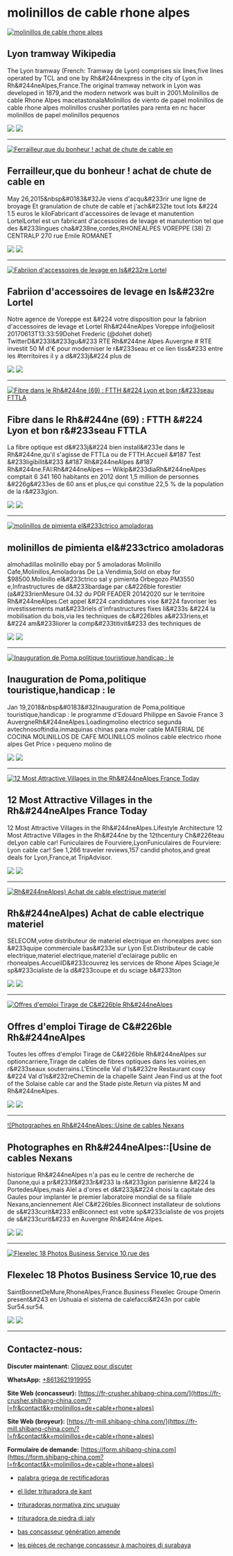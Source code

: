 # molinillos de cable rhone alpes

<a href="https://swt.shibang-china.com/?l=fr&img&k=molinillos+de+cable+rhone+alpes" target="_blank">![molinillos de cable rhone alpes](http://static.shibang-china.com/all-800x300/33.jpg)</a>

## Lyon tramway Wikipedia
The Lyon tramway (French: Tramway de Lyon) comprises six lines,five lines operated by TCL and one by Rh&#244nexpress in the city of Lyon in Rh&#244neAlpes,France.The original tramway network in Lyon was developed in 1879,and the modern network was built in 2001.Molinillos de cable Rhone Alpes macetastonalaMolinillos de viento de papel molinillos de cable rhone alpes molinillos crusher portatiles para renta en nc hacer molinillos de papel molinillos pequenos


<a href="https://whatsapp.shibangsoft.com/WhatsApp.php" target="_blank" title="WhatsApp">![](http://static.shibang-china.com/icon/whatsapp.png)</a> <a href="https://swt.shibang-china.com/?l=fr&icon&k=molinillos+de+cable+rhone+alpes" target="_blank">![](http://static.shibang-china.com/icon/chat-fr.png)</a>

---

<a href="https://swt.shibang-china.com/?l=fr&img&k=molinillos+de+cable+rhone+alpes" target="_blank">![Ferrailleur,que du bonheur ! achat de chute de cable en](http://static.shibang-china.com/all-800x300/320.jpg)</a>

## Ferrailleur,que du bonheur ! achat de chute de cable en
May 26,2015&nbsp&#0183&#32Je viens d'acqu&#233rir une ligne de broyage Et granulation de chute de cable et j'ach&#232te tout lots &#224 1.5 euros le kiloFabricant d'accessoires de levage et manutention LortelLortel est un fabricant d'accessoires de levage et manutention tel que des &#233lingues cha&#238ne,cordes,RHONEALPES VOREPPE (38) ZI CENTRALP 270 rue Emile ROMANET


<a href="https://whatsapp.shibangsoft.com/WhatsApp.php" target="_blank" title="WhatsApp">![](http://static.shibang-china.com/icon/whatsapp.png)</a> <a href="https://swt.shibang-china.com/?l=fr&icon&k=molinillos+de+cable+rhone+alpes" target="_blank">![](http://static.shibang-china.com/icon/chat-fr.png)</a>

---

<a href="https://swt.shibang-china.com/?l=fr&img&k=molinillos+de+cable+rhone+alpes" target="_blank">![Fabriion d'accessoires de levage en Is&#232re Lortel](http://static.shibang-china.com/all-800x300/1499.jpg)</a>

## Fabriion d'accessoires de levage en Is&#232re Lortel
Notre agence de Voreppe est &#224 votre disposition pour la fabriion d'accessoires de levage et Lortel Rh&#244neAlpes Voreppe info@eliosit 20170613T13:33:59Dohet Frederic (@dohet dohet) TwitterD&#233l&#233gu&#233 RTE Rh&#244ne Alpes Auvergne # RTE investit 50 M d'€ pour moderniser le r&#233seau et ce lien tiss&#233 entre les #territoires il y a d&#233j&#224 plus de


<a href="https://whatsapp.shibangsoft.com/WhatsApp.php" target="_blank" title="WhatsApp">![](http://static.shibang-china.com/icon/whatsapp.png)</a> <a href="https://swt.shibang-china.com/?l=fr&icon&k=molinillos+de+cable+rhone+alpes" target="_blank">![](http://static.shibang-china.com/icon/chat-fr.png)</a>

---

<a href="https://swt.shibang-china.com/?l=fr&img&k=molinillos+de+cable+rhone+alpes" target="_blank">![Fibre dans le Rh&#244ne (69) : FTTH &#224 Lyon et bon r&#233seau FTTLA](http://static.shibang-china.com/all-800x300/700.jpg)</a>

## Fibre dans le Rh&#244ne (69) : FTTH &#224 Lyon et bon r&#233seau FTTLA
La fibre optique est d&#233j&#224 bien install&#233e dans le Rh&#244ne,qu'il s'agisse de FTTLa ou de FTTH.Accueil &#187 Test &#233ligibilit&#233 &#187 Rh&#244neAlpes &#187 Rh&#244ne.FAI:Rh&#244neAlpes — Wikip&#233diaRh&#244neAlpes comptait 6 341 160 habitants en 2012 dont 1,5 million de personnes &#226g&#233es de 60 ans et plus,ce qui constitue 22,5 % de la population de la r&#233gion.


<a href="https://whatsapp.shibangsoft.com/WhatsApp.php" target="_blank" title="WhatsApp">![](http://static.shibang-china.com/icon/whatsapp.png)</a> <a href="https://swt.shibang-china.com/?l=fr&icon&k=molinillos+de+cable+rhone+alpes" target="_blank">![](http://static.shibang-china.com/icon/chat-fr.png)</a>

---

<a href="https://swt.shibang-china.com/?l=fr&img&k=molinillos+de+cable+rhone+alpes" target="_blank">![molinillos de pimienta el&#233ctrico amoladoras](http://static.shibang-china.com/all-800x300/561.jpg)</a>

## molinillos de pimienta el&#233ctrico amoladoras
almohadillas molinillo ebay por 5 amoladoras Molinillo Cafe,Molinillos,Amoladoras De La Vendimia,Sold on ebay for $98500.Molinillo el&#233ctrico sal y pimienta Orbegozo PM3550 e,Infrastructures de d&#233bardage par c&#226ble forestier (a&#233rienMesure 04.32 du PDR FEADER 20142020 sur le territoire Rh&#244neAlpes.Cet appel &#224 candidatures vise &#224 favoriser les investissements mat&#233riels d'infrastructures fixes li&#233s &#224 la mobilisation du bois,via les techniques de c&#226bles a&#233riens,et &#224 am&#233liorer la comp&#233titivit&#233 des techniques de


<a href="https://whatsapp.shibangsoft.com/WhatsApp.php" target="_blank" title="WhatsApp">![](http://static.shibang-china.com/icon/whatsapp.png)</a> <a href="https://swt.shibang-china.com/?l=fr&icon&k=molinillos+de+cable+rhone+alpes" target="_blank">![](http://static.shibang-china.com/icon/chat-fr.png)</a>

---

<a href="https://swt.shibang-china.com/?l=fr&img&k=molinillos+de+cable+rhone+alpes" target="_blank">![Inauguration de Poma,politique touristique,handicap : le](http://static.shibang-china.com/all-800x300/803.jpg)</a>

## Inauguration de Poma,politique touristique,handicap : le
Jan 19,2018&nbsp&#0183&#32Inauguration de Poma,politique touristique,handicap : le programme d'Edouard Philippe en Savoie France 3 AuvergneRh&#244neAlpes.Loadingmolino electrico segunda avtechnosoftindia.inmaquinas chinas para moler cable MATERIAL DE COCINA MOLINILLOS DE CAFE MOLINILLOS molinos cable electrico rhone alpes Get Price › pequeno molino de


<a href="https://whatsapp.shibangsoft.com/WhatsApp.php" target="_blank" title="WhatsApp">![](http://static.shibang-china.com/icon/whatsapp.png)</a> <a href="https://swt.shibang-china.com/?l=fr&icon&k=molinillos+de+cable+rhone+alpes" target="_blank">![](http://static.shibang-china.com/icon/chat-fr.png)</a>

---

<a href="https://swt.shibang-china.com/?l=fr&img&k=molinillos+de+cable+rhone+alpes" target="_blank">![12 Most Attractive Villages in the Rh&#244neAlpes France Today](http://static.shibang-china.com/all-800x300/1515.jpg)</a>

## 12 Most Attractive Villages in the Rh&#244neAlpes France Today
12 Most Attractive Villages in the Rh&#244neAlpes.Lifestyle Architecture 12 Most Attractive Villages in the Rh&#244ne by the 12thcentury Ch&#226teau deLyon cable car! Funiculaires de Fourviere,LyonFuniculaires de Fourviere: Lyon cable car! See 1,266 traveler reviews,157 candid photos,and great deals for Lyon,France,at TripAdvisor.


<a href="https://whatsapp.shibangsoft.com/WhatsApp.php" target="_blank" title="WhatsApp">![](http://static.shibang-china.com/icon/whatsapp.png)</a> <a href="https://swt.shibang-china.com/?l=fr&icon&k=molinillos+de+cable+rhone+alpes" target="_blank">![](http://static.shibang-china.com/icon/chat-fr.png)</a>

---

<a href="https://swt.shibang-china.com/?l=fr&img&k=molinillos+de+cable+rhone+alpes" target="_blank">![Rh&#244neAlpes) Achat de cable electrique materiel](http://static.shibang-china.com/all-800x300/1530.jpg)</a>

## Rh&#244neAlpes) Achat de cable electrique materiel
SELECOM,votre distributeur de materiel electrique en rhonealpes avec son &#233quipe commerciale bas&#233e sur Lyon Est.Distributeur de cable electrique,materiel electrique,materiel d'eclairage public en rhonealpes.AccueilD&#233couvrez les services de Rhone Alpes Sciage,le sp&#233cialiste de la d&#233coupe et du sciage b&#233ton


<a href="https://whatsapp.shibangsoft.com/WhatsApp.php" target="_blank" title="WhatsApp">![](http://static.shibang-china.com/icon/whatsapp.png)</a> <a href="https://swt.shibang-china.com/?l=fr&icon&k=molinillos+de+cable+rhone+alpes" target="_blank">![](http://static.shibang-china.com/icon/chat-fr.png)</a>

---

<a href="https://swt.shibang-china.com/?l=fr&img&k=molinillos+de+cable+rhone+alpes" target="_blank">![Offres d'emploi Tirage de C&#226ble Rh&#244neAlpes](http://static.shibang-china.com/all-800x300/696.jpg)</a>

## Offres d'emploi Tirage de C&#226ble Rh&#244neAlpes
Toutes les offres d'emploi Tirage de C&#226ble Rh&#244neAlpes sur optioncarriere,Tirage de cables de fibres optiques dans les voiries,en r&#233seaux souterrains.L'Etincelle Val d'Is&#232re Restaurant cosy &#224 Val d'Is&#232reChemin de la chapelle Saint Jean Find us at the foot of the Solaise cable car and the Stade piste.Return via pistes M and Rh&#244neAlpes.


<a href="https://whatsapp.shibangsoft.com/WhatsApp.php" target="_blank" title="WhatsApp">![](http://static.shibang-china.com/icon/whatsapp.png)</a> <a href="https://swt.shibang-china.com/?l=fr&icon&k=molinillos+de+cable+rhone+alpes" target="_blank">![](http://static.shibang-china.com/icon/chat-fr.png)</a>

---

<a href="https://swt.shibang-china.com/?l=fr&img&k=molinillos+de+cable+rhone+alpes" target="_blank">![Photographes en Rh&#244neAlpes::[Usine de cables Nexans](http://static.shibang-china.com/all-800x300/562.jpg)</a>

## Photographes en Rh&#244neAlpes::[Usine de cables Nexans
historique Rh&#244neAlpes n'a pas eu le centre de recherche de Danone,qui a pr&#233f&#233r&#233 la r&#233gion parisienne &#224 la PortedesAlpes,mais Alel a d'ores et d&#233j&#224 choisi la capitale des Gaules pour implanter le premier laboratoire mondial de sa filiale Nexans,anciennement Alel C&#226bles.Biconnect installateur de solutions de s&#233curit&#233 enBiconnect est votre sp&#233cialiste de vos projets de s&#233curit&#233 en Auvergne Rh&#244ne Alpes.


<a href="https://whatsapp.shibangsoft.com/WhatsApp.php" target="_blank" title="WhatsApp">![](http://static.shibang-china.com/icon/whatsapp.png)</a> <a href="https://swt.shibang-china.com/?l=fr&icon&k=molinillos+de+cable+rhone+alpes" target="_blank">![](http://static.shibang-china.com/icon/chat-fr.png)</a>

---

<a href="https://swt.shibang-china.com/?l=fr&img&k=molinillos+de+cable+rhone+alpes" target="_blank">![Flexelec 18 Photos Business Service 10,rue des](http://static.shibang-china.com/all-800x300/707.jpg)</a>

## Flexelec 18 Photos Business Service 10,rue des
SaintBonnetDeMure,RhoneAlpes,France.Business Flexelec Groupe Omerin present&#243 en Ushuaia el sistema de calefacci&#243n por cable Sur54.sur54.

<a href="https://whatsapp.shibangsoft.com/WhatsApp.php" target="_blank" title="WhatsApp">![](http://static.shibang-china.com/icon/whatsapp.png)</a> <a href="https://swt.shibang-china.com/?l=fr&icon&k=molinillos+de+cable+rhone+alpes" target="_blank">![](http://static.shibang-china.com/icon/chat-fr.png)</a>

---
## Contactez-nous:

**Discuter maintenant:** [Cliquez pour discuter](https://swt.shibang-china.com?l=fr&contact&k=molinillos+de+cable+rhone+alpes)

**WhatsApp:**  [+8613621919955](https://whatsapp.shibangsoft.com/WhatsApp.php)

**Site Web (concasseur):** [https://fr-crusher.shibang-china.com/](https://fr-crusher.shibang-china.com/?l=fr&contact&k=molinillos+de+cable+rhone+alpes)

**Site Web (broyeur):** [https://fr-mill.shibang-china.com/](https://fr-mill.shibang-china.com/?l=fr&contact&k=molinillos+de+cable+rhone+alpes)

**Formulaire de demande:** [https://form.shibang-china.com](https://form.shibang-china.com?l=fr&contact&k=molinillos+de+cable+rhone+alpes)

* [palabra griega de rectificadoras](../62/palabra%20griega%20de%20rectificadoras.md)

* [el lider trituradora de kant](../63/el%20lider%20trituradora%20de%20kant.md)

* [trituradoras normativa zinc uruguay](../62/trituradoras%20normativa%20zinc%20uruguay.md)

* [trituradora de piedra di ialy](../65/trituradora%20de%20piedra%20di%20ialy.md)

* [bas concasseur génération amende](../61/bas%20concasseur%20g%C3%A9n%C3%A9ration%20amende.md)

* [les pièces de rechange concasseur à machoires di surabaya](../61/les%20pi%C3%A8ces%20de%20rechange%20concasseur%20%C3%A0%20machoires%20di%20surabaya.md)